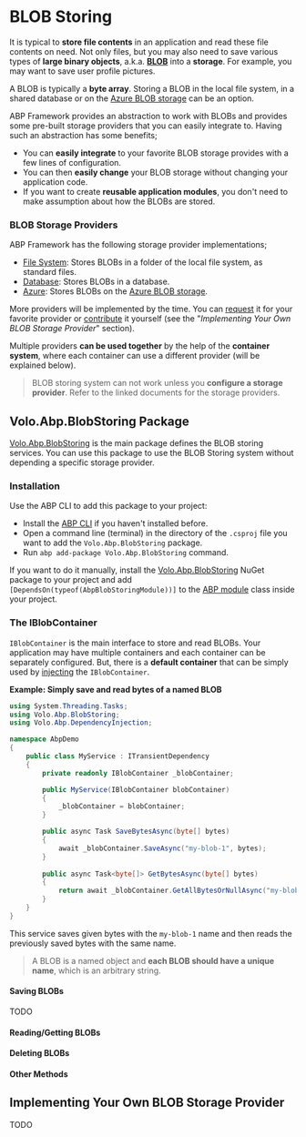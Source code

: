 # BLOB Storing

It is typical to **store file contents** in an application and read these file contents on need. Not only files, but you may also need to save various types of **large binary objects**, a.k.a. **[BLOB](https://en.wikipedia.org/wiki/Binary_large_object)** into a **storage**. For example, you may want to save user profile pictures.

A BLOB is typically a **byte array**. Storing a BLOB in the local file system, in a shared database or on the [Azure BLOB storage](https://azure.microsoft.com/en-us/services/storage/blobs/) can be an option.

ABP Framework provides an abstraction to work with BLOBs and provides some pre-built storage providers that you can easily integrate to. Having such an abstraction has some benefits;

* You can **easily integrate** to your favorite BLOB storage provides with a few lines of configuration.
* You can then **easily change** your BLOB storage without changing your application code.
* If you want to create **reusable application modules**, you don't need to make assumption about how the BLOBs are stored.

### BLOB Storage Providers

ABP Framework has the following storage provider implementations;

* [File System](Blob-Storing-File-System.md): Stores BLOBs in a folder of the local file system, as standard files.
* [Database](Blob-Storing-Database.md): Stores BLOBs in a database.
* [Azure](Blob-Storing-Azure.md): Stores BLOBs on the [Azure BLOB storage](https://azure.microsoft.com/en-us/services/storage/blobs/).

More providers will be implemented by the time. You can [request](https://github.com/abpframework/abp/issues/new) it for your favorite provider or [contribute](Contribution/Index.md) it yourself (see the "*Implementing Your Own BLOB Storage Provider*" section).

Multiple providers **can be used together** by the help of the **container system**, where each container can use a different provider (will be explained below).

> BLOB storing system can not work unless you **configure a storage provider**. Refer to the linked documents for the storage providers.

## Volo.Abp.BlobStoring Package

[Volo.Abp.BlobStoring](https://www.nuget.org/packages/Volo.Abp.BlobStoring) is the main package defines the BLOB storing services. You can use this package to use the BLOB Storing system without depending a specific storage provider.

### Installation

Use the ABP CLI to add this package to your project:

* Install the [ABP CLI](https://docs.abp.io/en/abp/latest/CLI) if you haven't installed before.
* Open a command line (terminal) in the directory of the `.csproj` file you want to add the `Volo.Abp.BlobStoring` package.
* Run `abp add-package Volo.Abp.BlobStoring` command.

If you want to do it manually, install the [Volo.Abp.BlobStoring](https://www.nuget.org/packages/Volo.Abp.BlobStoring) NuGet package to your project and add `[DependsOn(typeof(AbpBlobStoringModule))]` to the [ABP module](Module-Development-Basics.md) class inside your project.

### The IBlobContainer

`IBlobContainer` is the main interface to store and read BLOBs. Your application may have multiple containers and each container can be separately configured. But, there is a **default container** that can be simply used by [injecting](Dependency-Injection.md) the `IBlobContainer`.

**Example: Simply save and read bytes of a named BLOB**

````csharp
using System.Threading.Tasks;
using Volo.Abp.BlobStoring;
using Volo.Abp.DependencyInjection;

namespace AbpDemo
{
    public class MyService : ITransientDependency
    {
        private readonly IBlobContainer _blobContainer;

        public MyService(IBlobContainer blobContainer)
        {
            _blobContainer = blobContainer;
        }

        public async Task SaveBytesAsync(byte[] bytes)
        {
            await _blobContainer.SaveAsync("my-blob-1", bytes);
        }
        
        public async Task<byte[]> GetBytesAsync(byte[] bytes)
        {
            return await _blobContainer.GetAllBytesOrNullAsync("my-blob-1");
        }
    }
}
````

This service saves given bytes with the `my-blob-1` name and then reads the previously saved bytes with the same name.

> A BLOB is a named object and **each BLOB should have a unique name**, which is an arbitrary string.

#### Saving BLOBs

TODO

#### Reading/Getting BLOBs

#### Deleting BLOBs

#### Other Methods

## Implementing Your Own BLOB Storage Provider

TODO
